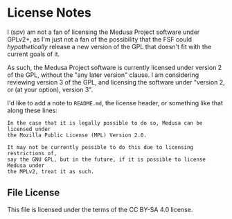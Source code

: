 # License Notes

I (spv) am not a fan of licensing the Medusa Project software under GPLv2+, as
I'm just not a fan of the possibility that the FSF could *hypothetically*
release a new version of the GPL that doesn't fit with the current goals of it.

As such, the Medusa Project software is currently licensed under version 2 of
the GPL, without the "any later version" clause. I am considering reviewing
version 3 of the GPL, and licensing the software under "version 2, or (at your
option), version 3".

I'd like to add a note to `README.md`, the license header, or something like
that along these lines:
```
In the case that it is legally possible to do so, Medusa can be licensed under
the Mozilla Public License (MPL) Version 2.0.

It may not be currently possible to do this due to licensing restrictions of,
say the GNU GPL, but in the future, if it is possible to license Medusa under
the MPLv2, treat it as such.
```

## File License
This file is licensed under the terms of the CC BY-SA 4.0 license.

